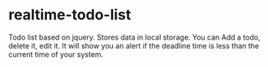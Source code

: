 # realtime-todo-list
Todo list based on jquery. Stores data in local storage.
You can Add a todo, delete it, edit it.
It will show you an alert if the deadline time is less than the current time of your system.
